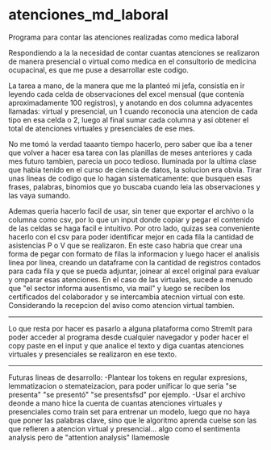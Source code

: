 # atenciones_md_laboral
Programa para contar las atenciones realizadas como medica laboral

Respondiendo a la la necesidad de contar cuantas atenciones se realizaron de manera presencial o virtual como medica en el consultorio de medicina ocupacinal, es que me puse a desarrollar este codigo.

La tarea a mano, de la manera que me la planteó mi jefa, consistía en ir leyendo cada celda de observaciones del excel mensual (que contenía aproximadamente 100 registros), y anotando en dos columna adyacentes llamadas: virtual y presencial, un 1 cuando reconocia una atencion de cada tipo en esa celda o 2, luego al final sumar cada columna y asi obtener el total de atenciones virtuales y presenciales de ese mes.

No me tomó la verdad taaanto tiempo hacerlo, pero saber que iba a tener que volver a hacer esa tarea con las planillas de meses anteriores y cada mes futuro tambien, parecia un poco tedioso. Iluminada por la ultima clase que habia tenido en el curso de ciencia de datos, la solucion era obvia. Tirar unas lineas de codigo que lo hagan sistematicamente: que busquen esas frases, palabras, binomios que yo buscaba cuando leia las observaciones y las vaya sumando. 

Ademas queria hacerlo facil de usar, sin tener que exportar el archivo o la columna como csv, por lo que un input donde copiar y pegar el contenido de las celdas se haga facil e intuitivo. 
Por otro lado, quizas sea conveniente hacerlo con el csv para poder identificar mejor en cada fila la cantidad de asistencias P o V que se realizaron. En este caso habria que crear una forma de pegar con formato de filas la informacion y luego hacer el analisis linea por linea, creando un dataframe con la cantidad de registros contados para cada fila y que se pueda adjuntar, joinear al excel original para evaluar y omparar esas atenciones. En el caso de las virtuales, sucede a menudo que "el sector informa ausentismo, via mail" y luego se reciben los certificados del colaborador y se intercambia atecnion virtual con este. Considerando la recepcion del aviso como atencion virtual tambien.

--------------
Lo que resta por hacer es pasarlo a alguna plataforma como StremIt para poder acceder al programa desde cualquier navegador y poder hacer el copy paste en el input y que analice el texto y diga cuantas atenciones virtuales y presenciales se realizaron en ese texto.

--------------------------
Futuras lineas de desarrollo:
-Plantear los tokens en regular expresions, lemmatizacion o stemateizacion,  para poder unificar lo que seria "se presenta" "se presentó" "se presentsfsd" por ejemplo.
-Usar el archivo deonde a mano hice la cuenta de cuantas atenciones virtuales y presenciales como train set para entrenar un modelo, luego que no haya que poner las palabras clave, sino que le algoritmo aprenda cuelse son las que refieren a atencion virtual y presencial... algo como el sentimenta analysis pero de "attention analysis" llamemosle

